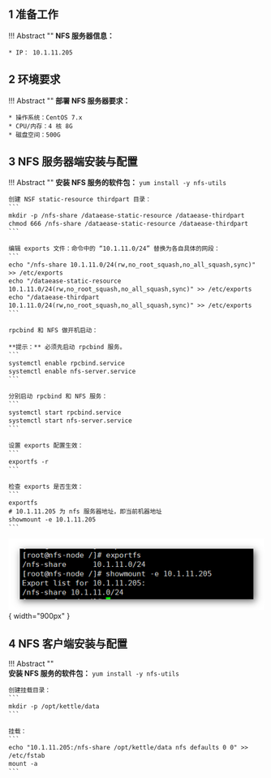 ## 1 准备工作

!!! Abstract ""
    **NFS 服务器信息：**

    * IP： 10.1.11.205

## 2 环境要求

!!! Abstract ""
    **部署 NFS 服务器要求：**

    * 操作系统：CentOS 7.x
    * CPU/内存：4 核 8G
    * 磁盘空间：500G

## 3 NFS 服务器端安装与配置

!!! Abstract "" 
    **安装 NFS 服务的软件包：**
    ```
    yum install -y nfs-utils
    ```

    创建 NSF static-resource thirdpart 目录：
    ```
    mkdir -p /nfs-share /dataease-static-resource /dataease-thirdpart
    chmod 666 /nfs-share /dataease-static-resource /dataease-thirdpart
    ```

    编辑 exports 文件：命令中的 “10.1.11.0/24” 替换为各自具体的网段：
    ```
    echo "/nfs-share 10.1.11.0/24(rw,no_root_squash,no_all_squash,sync)" >> /etc/exports
    echo "/dataease-static-resource 10.1.11.0/24(rw,no_root_squash,no_all_squash,sync)" >> /etc/exports
    echo "/dataease-thirdpart 10.1.11.0/24(rw,no_root_squash,no_all_squash,sync)" >> /etc/exports
    ```

    rpcbind 和 NFS 做开机启动：
    
    **提示：** 必须先启动 rpcbind 服务。
    ```
    systemctl enable rpcbind.service
    systemctl enable nfs-server.service
    ```
 
    分别启动 rpcbind 和 NFS 服务：
    ```
    systemctl start rpcbind.service
    systemctl start nfs-server.service
    ```

    设置 exports 配置生效：
    ```
    exportfs -r
    ```

    检查 exports 是否生效：
    ```
    exportfs
    # 10.1.11.205 为 nfs 服务器地址，即当前机器地址
    showmount -e 10.1.11.205
    ```
![check_nfs](../../img/installation/HA/check_nfs.png){ width="900px" }

## 4 NFS 客户端安装与配置

!!! Abstract ""  
    **安装 NFS 服务的软件包：**
    ```
    yum install -y nfs-utils
    ```

    创建挂载目录：
    ```
    mkdir -p /opt/kettle/data
    ```

    挂载：
    ```
    echo "10.1.11.205:/nfs-share /opt/kettle/data nfs defaults 0 0" >> /etc/fstab
    mount -a
    ```
